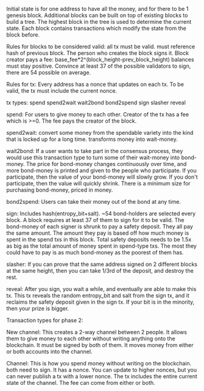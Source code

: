Initial state is for one address to have all the money, and for there to be 1 genesis block. Additional blocks can be built on top of existing blocks to build a tree. The highest block in the tree is used to determine the current state. Each block contains transactions which modify the state from the block before.

Rules for blocks to be considered valid:
all tx must be valid. 
must reference hash of previous block.
The person who creates the block signs it.
Block creator pays a fee: base_fee*2^(block_height-prev_block_height)
balances must stay positive.
Convince at least 37 of the possible validators to sign, there are 54 possible on average.

Rules for tx:
Every address has a nonce that updates on each tx. To be valid, the tx must include the current nonce. 

tx types:
spend
spend2wait
wait2bond
bond2spend
sign
slasher
reveal

spend:
For users to give money to each other. Creator of the tx has a fee which is >=0. The fee pays the creator of the block.

spend2wait:
convert some money from the spendable variety into the kind that is locked up for a long time. transforms money into wait-money.

wait2bond:
If a user wants to take part in the consensus process, they would use this transaction type to turn some of their wait-money into bond-money. The price for bond-money changes continuously over time, and more bond-money is printed and given to the people who participate. If you participate, then the value of your bond-money will slowly grow. If you don't participate, then the value will quickly shrink. 
There is a minimum size for purchasing bond-money, priced in money. 

bond2spend:
Users can take their money out of the bond at any time. 

sign:
Includes hash(entropy_bit+salt).
~54 bond-holders are selected every block. A block requires at least 37 of them to sign for it to be valid. The bond-money of each signer is shrunk to pay a safety deposit. They all pay the same amount. The amount they pay is based off how much money is spent in the spend txs in this block. Total safety deposits needs to be 1.5x as big as the total amount of money spent in spend-type txs. The most they could have to pay is as much bond-money as the poorest of them has.

slasher:
If you can prove that the same address signed on 2 different blocks at the same height, then you can take 1/3rd of the deposit, and destroy the rest.

reveal:
After you sign, you wait a while, and eventually are able to make this tx. This tx reveals the random entropy_bit and salt from the sign tx, and it reclaims the safety deposit given in the sign tx. If your bit is in the minority, then your prize is bigger.



Transaction types for phase 2:

New channel:
This creates a 2-way channel between 2 people. It allows them to give money to each other without writing anything onto the blockchain. It must be signed by both of them.
It moves money from either or both accounts into the channel.

Channel:
This is how you spend money without writing on the blockchain. both need to sign. It has a nonce.
You can update to higher nonces, but you can never publish a tx with a lower nonce.
The tx includes the entire current state of the channel.
The fee can come from either or both.
